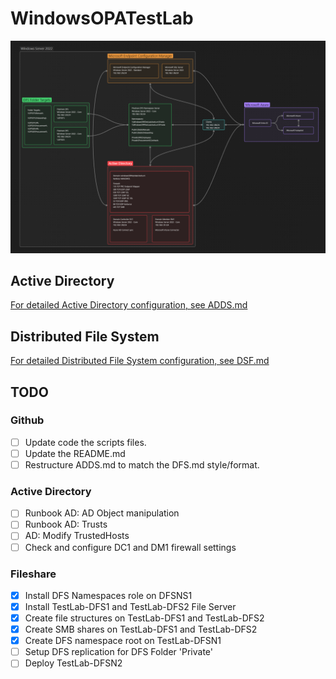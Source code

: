 # WindowsOPATestLab

![Testlab HLD](https://github.com/kvgelder/WindowsOPATestLab/blob/main/Documentation/HLD.png)

## Active Directory
[For detailed Active Directory configuration, see ADDS.md](ADDS.md)


## Distributed File System
[For detailed Distributed File System configuration, see DSF.md](DFS.md)

## TODO
### Github
- [ ] Update code the scripts files.
- [ ] Update the README.md
- [ ] Restructure ADDS.md to match the DFS.md style/format.

### Active Directory
- [ ] Runbook AD: AD Object manipulation
- [ ] Runbook AD: Trusts
- [ ] AD: Modify TrustedHosts
- [ ] Check and configure DC1 and DM1 firewall settings

### Fileshare
- [x] Install DFS Namespaces role on DFSNS1
- [x] Install TestLab-DFS1 and TestLab-DFS2 File Server
- [x] Create file structures on TestLab-DFS1 and TestLab-DFS2
- [x] Create SMB shares on TestLab-DFS1 and TestLab-DFS2
- [x] Create DFS namespace root on TestLab-DFSN1
- [ ] Setup DFS replication for DFS Folder 'Private'
- [ ] Deploy TestLab-DFSN2